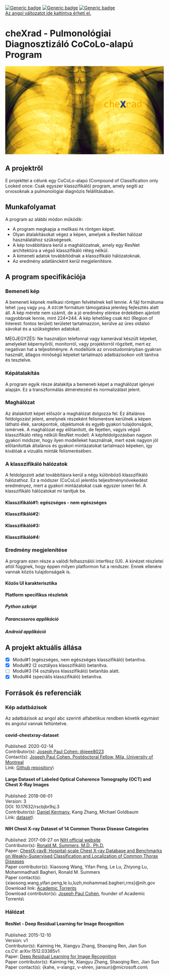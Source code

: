 [![Generic badge](https://img.shields.io/badge/Version-v0.1.0-001850.svg)](https://shields.io/)
[![Generic badge](https://img.shields.io/badge/Languages-EN,HU-001850.svg)](https://shields.io/)
[![Generic badge](https://img.shields.io/badge/State-Under_development-ffa000.svg)](https://shields.io/)\
[Az angol változatot ide kattintva érheti el.](https://github.com/hyperrixel/cheXrad/blob/master/README.md)

# cheXrad - Pulmonológiai Diagnosztizáló CoCoLo-alapú Program

![logo](chexrad_logo.png)

## A projektről

E projekttel a célunk egy CoCoLo-alapú (Compound of Classification only Looked once: Csak egyszer klasszifikáló) program, amely segíti az orvosoknak a pulmonológiai diagnózis felállításában.

## Munkafolyamat

A program az alábbi módon működik:

- A program megkapja a mellkasi ` PA ` röntgen képet.
- Olyan átalakításokat végez a képen, amelyek a ResNet hálózat használatához szükségesek.
- A kép továbbításra kerül a maghálózatnak, amely egy ResNet architektúra a végső klasszifikáló réteg nélkül.
- A kimeneti adatok továbbítódnak a klasszifikáló hálózatoknak.
- Az eredmény adatláncként kerül megjelenítésre.

## A program specifikációja

### Bemeneti kép

A bemeneti képnek mellkasi röntgen felvételnek kell lennie. A fájl formátuma lehet ` jpeg ` vagy ` png `. A ` DICOM ` formátum támogatása jelenleg fejlesztés alatt áll. A kép mérete nem számít, de a jó eredmény elérése érdekében ajánlott nagyobbnak lennie, mint 224*244. A kép lehetőleg csak ` ROI ` (Region of Interest: fontos terület) területet tartalmazzon, kerülve az üres oldalsó sávokat és a szükségtelen adatokat.

MEGJEGYZÉS: Ne használjon telefonnal vagy kamerával készült képeket, amelyeket képernyőről, monitorról, vagy projektorról rögzített, mert ez negatívan hat a teljesítményre. A modellünk az orvostudományban gyakran használt, átlagos minőségű képeket tartalmazó adatbázisokon volt tanítva és tesztelve.

### Képátalakítás

A program egyik része átalakítja a bemeneti képet a maghálózat igényei alapján. Ez a transzformálás átméretezést és normalizálást jelent.

### Maghálózat

Az átalakított képet először a maghálózat dolgozza fel. Ez általános feldolgozást jelent, amelynek részeként felismerésre kerülnek a képen látható élek, sarokpontok, objektumok és egyéb gyakori tulajdonságok, ismérvek. A maghálózat egy előtanított, de fejetlen, vagyis végső klasszifikáló réteg nélküli ResNet modell. A képfeldolgozásban nagyon gyakori módszer, hogy ilyen modelleket használnak, mert ezek nagyon jól előtanítottak általános és gyakori mintázatokat tartalmazó képeken, így kiválóak a vizuális minták felismerésében.

### A klasszifikáló hálózatok

A feldolgozott adat továbbításra kerül a négy különböző klasszifikáló hálózathoz. Ez a módszer (CoCoLo) jelentős teljesítménynövekedést eredményez, mert a gyakori mintázatokat csak egyszer ismeri fel. A klasszifikáló hálózatokat mi tanítjuk be.

#### Klasszifikáló#1: egészséges - nem egészséges

#### Klasszifikáló#2:

#### Klasszifikáló#3:

#### Klasszifikáló#4:

### Eredmény megjelenítése

A program ezen része a valódi felhasználói interfész (UI). A kinézet részletei attól függnek, hogy éppen milyen platformon fut a rendszer. Ennek ellenére vannak közös tulajdonságaik is.

#### Közös UI karakterisztika

#### Platform specifikus részletek

##### Python szkript

##### Parancssoros applikáció

##### Android applikáció

## A projekt aktuális állása

- [x] Modul#1 (egészséges, nem egészséges klasszifikáló) betanítva.
- [x] Modul#2 (2 osztályos klasszifikáló) betanítva.
- [ ] Modul#3 (14 osztályos klasszifikáló) betanítás alatt.
- [x] Modul#4 (speciális klasszifikáló) betanítva.

## Források és referenciák

### Kép adatbázisok

Az adatbázisok az angol abc szerinti alfabetikus rendben követik egymást és angolul vannak feltüntetve.

#### covid-chestxray-dataset

Published: 2020-02-14\
Contributor(s): [Joseph Paul Cohen: @ieee8023](https://github.com/ieee8023)\
Contact(s): [Joseph Paul Cohen. Postdoctoral Fellow, Mila, University of Montreal](https://josephpcohen.com/)\
Link: [Github repository](https://github.com/ieee8023/covid-chestxray-dataset)\

#### Large Dataset of Labeled Optical Coherence Tomography (OCT) and Chest X-Ray Images

Published: 2018-06-01\
Version: 3\
DOI: 10.17632/rscbjbr9sj.3\
Contributor(s): [Daniel Kermany](https://www.mendeley.com/profiles/daniel-kermany2/), Kang Zhang, Michael Goldbaum\
Link: [dataset](https://data.mendeley.com/datasets/rscbjbr9sj/3)\

#### NIH Chest X-ray Dataset of 14 Common Thorax Disease Categories

Published: 2017-09-27 on [NIH official website](https://www.nih.gov/news-events/news-releases/nih-clinical-center-provides-one-largest-publicly-available-chest-x-ray-datasets-scientific-community)\
Contributor(s): [Ronald M. Summers, M.D., Ph.D.](https://www.cc.nih.gov/drd/summers.html)\
Paper: [ChestX-ray8: Hospital-scale Chest X-ray Database and Benchmarks on Weakly-Supervised Classification and Localization of Common Thorax Diseases](http://openaccess.thecvf.com/content_cvpr_2017/papers/Wang_ChestX-ray8_Hospital-Scale_Chest_CVPR_2017_paper.pdf)\
Paper contributor(s): Xiaosong Wang, Yifan Peng, Le Lu, Zhiyong Lu, Mohammadhadi Bagheri, Ronald M. Summers\
Paper contact(s): {xiaosong.wang,yifan.peng,le.lu,luzh,mohammad.bagheri,rms}@nih.gov\
Download link: [Academic Torrents](http://academictorrents.com/details/e615d3aebce373f1dc8bd9d11064da55bdadede0)\
Download contributor(s): [Joseph Paul Cohen](http://academictorrents.com/userdetails.php?id=14), founder of Academic Torrents\

### Hálózat

#### ResNet - Deep Residual Learning for Image Recognition

Published: 2015-12-10\
Version: v1\
Contributor(s): Kaiming He, Xiangyu Zhang, Shaoqing Ren, Jian Sun\
cs.CV: arXiv:1512.03385v1\
Paper: [Deep Residual Learning for Image Recognition](https://arxiv.org/abs/1512.03385)\
Paper contributor(s): Kaiming He, Xiangyu Zhang, Shaoqing Ren, Jian Sun\
Paper contact(s): {kahe, v-xiangz, v-shren, jiansun}@microsoft.com\
